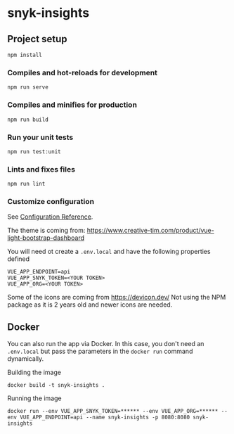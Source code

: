 # snyk-insights

## Project setup
```
npm install
```

### Compiles and hot-reloads for development
```
npm run serve
```

### Compiles and minifies for production
```
npm run build
```

### Run your unit tests
```
npm run test:unit
```

### Lints and fixes files
```
npm run lint
```

### Customize configuration
See [Configuration Reference](https://cli.vuejs.org/config/).

The theme is coming from:
https://www.creative-tim.com/product/vue-light-bootstrap-dashboard

You will need ot create a `.env.local` and have the following properties defined

```
VUE_APP_ENDPOINT=api
VUE_APP_SNYK_TOKEN=<YOUR TOKEN>
VUE_APP_ORG=<YOUR TOKEN>
```


Some of the icons are coming from https://devicon.dev/
Not using the NPM package as it is 2 years old and newer icons are needed.


## Docker

You can also run the app via Docker. In this case, you don't need an `.env.local` but pass the parameters in the `docker run` command dynamically.

Building the image

```
docker build -t snyk-insights .
```

Running the image

```
docker run --env VUE_APP_SNYK_TOKEN=****** --env VUE_APP_ORG=****** --env VUE_APP_ENDPOINT=api --name snyk-insights -p 8080:8080 snyk-insights
```
